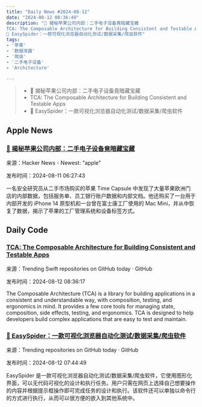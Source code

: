 ```yaml
---
title: "Daily News #2024-08-12"
date: "2024-08-12 08:36:49"
description: "🤯 揭秘苹果公司内部：二手电子设备竟暗藏宝藏
TCA: The Composable Architecture for Building Consistent and Testable Apps
🌟 EasySpider：一款可视化浏览器自动化测试/数据采集/爬虫软件"
tags: 
- '苹果'
- '数据泄露'
- '爬虫'
- '二手电子设备'
- 'Architecture'

---
```


> - 🤯 揭秘苹果公司内部：二手电子设备竟暗藏宝藏
> - TCA: The Composable Architecture for Building Consistent and Testable Apps
> - 🌟 EasySpider：一款可视化浏览器自动化测试/数据采集/爬虫软件

## Apple News

### [🤯 揭秘苹果公司内部：二手电子设备竟暗藏宝藏](https://www.wired.com/story/apple-prototypes-corporate-data/)

来源：Hacker News - Newest: "apple"

发布时间：2024-08-11 06:27:43

一名安全研究员从二手市场购买的苹果 Time Capsule 中发现了大量苹果欧洲门店的内部数据，包括服务单、员工银行账户数据和内部文档。他还购买了一台用于内部开发的 iPhone 14 原型机和一台曾在富士康工厂使用的 Mac Mini，并从中恢复了数据，揭示了苹果的工厂管理系统和设备标签方式。

## Daily Code

### [TCA: The Composable Architecture for Building Consistent and Testable Apps](https://github.com/pointfreeco/swift-composable-architecture)

来源：Trending Swift repositories on GitHub today · GitHub

发布时间：2024-08-12 08:36:17

The Composable Architecture (TCA) is a library for building applications in a consistent and understandable way, with composition, testing, and ergonomics in mind. It provides a few core tools for managing state, composition, side effects, testing, and ergonomics. TCA is designed to help developers build complex applications that are easy to test and maintain.

### [🌟 EasySpider：一款可视化浏览器自动化测试/数据采集/爬虫软件](https://github.com/NaiboWang/EasySpider)

来源：Trending repositories on GitHub today · GitHub

发布时间：2024-08-12 07:44:49

EasySpider 是一款可视化浏览器自动化测试/数据采集/爬虫软件，它使用图形化界面，可以无代码可视化的设计和执行任务。用户只需在网页上选择自己想要操作的内容并根据提示框操作即可完成任务的设计和执行。该软件还可以单独以命令行的方式进行执行，从而可以很方便的嵌入到其他系统中。
